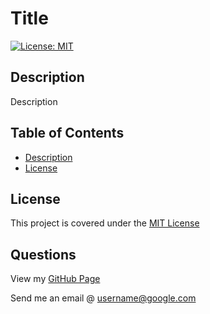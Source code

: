 # Title
[![License: MIT](https://img.shields.io/badge/License-MIT-yellow.svg)](https://opensource.org/licenses/MIT)

## Description

Description

## Table of Contents

- [Description](#description)
- [License](#license)

## License

This project is covered under the [MIT License](https://opensource.org/licenses/MIT)

## Questions

View my [GitHub Page](https://github.com/UserName)

Send me an email @ [username@google.com](mailto:username@google.com)